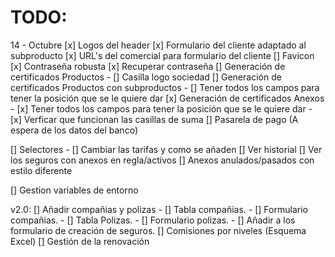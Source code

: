 # TODO:

14 - Octubre
[x] Logos del header
[x] Formulario del cliente adaptado al subproducto
[x] URL's del comercial para formulario del cliente 
[] Favicon
[x] Contraseña robusta
[x] Recuperar contraseña
[] Generación de certificados Productos
    - [] Casilla logo sociedad
[] Generación de certificados Productos con subproductos
    - [] Tener todos los campos para tener la posición que se le quiere dar
[x] Generación de certificados Anexos
    - [x] Tener todos los campos para tener la posición que se le quiere dar
    - [x] Verficar que funcionan las casillas de suma
[] Pasarela de pago (A espera de los datos del banco)

[] Selectores
    - [] Cambiar las tarifas y como se añaden
[] Ver historial
[] Ver los seguros con anexos en regla/activos
[] Anexos anulados/pasados con estilo diferente

[] Gestion variables de entorno

v2.0:
[] Añadir compañias y polizas
    - [] Tabla compañias.
    - [] Formulario compañias.
    - [] Tabla Polizas.
    - [] Formulario polizas.
    - [] Añadir a los formulario de creación de seguros.
[] Comisiones por niveles (Esquema Excel)
[] Gestión de la renovación

